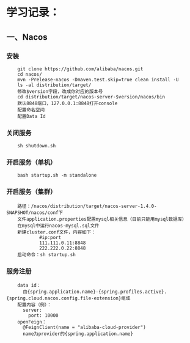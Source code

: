 学习记录：
======
一、Nacos
-----
### 安装
        git clone https://github.com/alibaba/nacos.git
        cd nacos/
        mvn -Prelease-nacos -Dmaven.test.skip=true clean install -U  
        ls -al distribution/target/
        修改$version字段，改成你对应的版本号
        cd distribution/target/nacos-server-$version/nacos/bin
        默认8848端口，127.0.0.1:8848打开console
        配置命名空间
        配置Data Id
### 关闭服务
        sh shutdown.sh
### 开启服务（单机）
        bash startup.sh -m standalone
### 开启服务（集群）
        路径：/nacos/distribution/target/nacos-server-1.4.0-SNAPSHOT/nacos/conf下
        文件application.properties配置mysql相关信息（目前只能用mysql数据库）
        在mysql中运行nacos-mysql.sql文件
        新建cluster.conf文件，内容如下：
                #ip:port
                111.111.0.11:8848
                222.222.0.22:8848
        启动命令：sh startup.sh
### 服务注册
        data id：
          由{spring.application.name}-{spring.profiles.active}.{spring.cloud.nacos.config.file-extension}组成
        配置内容（例）：
          server:
            port: 10000
        openFeign：
          @FeignClient(name = "alibaba-cloud-provider")
          name为provider的{spring.application.name}
           
        